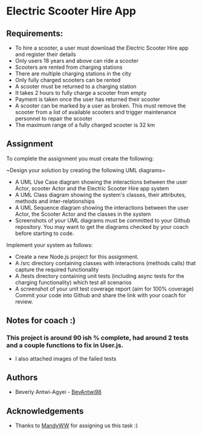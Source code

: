# Electric Scooter Hire App

## Requirements:
* To hire a scooter, a user must download the Electric Scooter Hire app and register their details
* Only users 18 years and above can ride a scooter
* Scooters are rented from charging stations
* There are multiple charging stations in the city
* Only fully charged scooters can be rented
* A scooter must be returned to a charging station
* It takes 2 hours to fully charge a scooter from empty
* Payment is taken once the user has returned their scooter
* A scooter can be marked by a user as broken. This must remove the scooter from a list of available scooters and trigger maintenance personnel to repair the scooter
* The maximum range of a fully charged scooter is 32 km

## Assignment
To complete the assignment you must create the following:

~Design your solution by creating the following UML diagrams~

* A UML Use Case diagram showing the interactions between the user Actor, scooter Actor and the Electric Scooter Hire app system
* A UML Class diagram showing the system's classes, their attributes, methods and inter-relationships
* A UML Sequence diagram showing the interactions between the user Actor, the Scooter Actor and the classes in the system
* Screenshots of your UML diagrams must be committed to your Github repository. You may want to get the diagrams checked by your coach before starting to code.

Implement your system as follows:

* Create a new Node.js project for this assignment.
* A /src directory containing classes with interactions (methods calls) that capture the required functionality
* A /tests directory containing unit tests (including async tests for the charging functionality) which test all scenarios
* A screenshot of your unit test coverage report (aim for 100% coverage)
Commit your code into Github and share the link with your coach for review.

## Notes for coach :)
### This project is around 90 ish % complete, had around 2 tests and a couple functions to fix in User.js. 
* I also attached images of the failed tests

## Authors
* Beverly Antwi-Agyei - [BevAntwi98](https://github.com/BevAntwi98)

## Acknowledgements
* Thanks to [MandyWW](https://www.github.com/MandyWW) for assigning us this task :)
